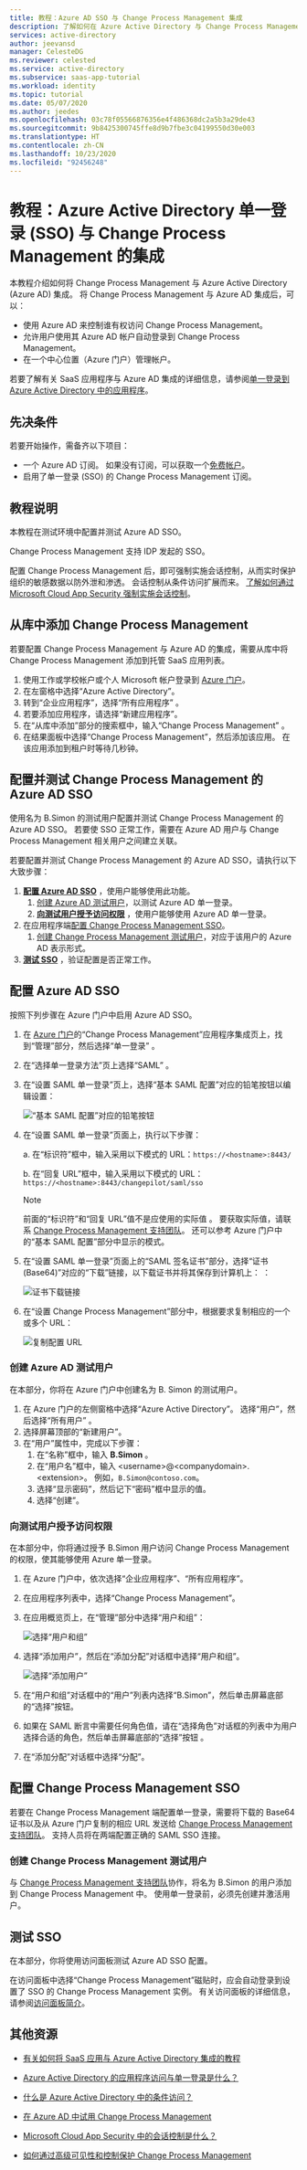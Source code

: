```yaml
---
title: 教程：Azure AD SSO 与 Change Process Management 集成
description: 了解如何在 Azure Active Directory 与 Change Process Management 之间配置单一登录。
services: active-directory
author: jeevansd
manager: CelesteDG
ms.reviewer: celested
ms.service: active-directory
ms.subservice: saas-app-tutorial
ms.workload: identity
ms.topic: tutorial
ms.date: 05/07/2020
ms.author: jeedes
ms.openlocfilehash: 03c78f05566876356e4f486368dc2a5b3a29de43
ms.sourcegitcommit: 9b8425300745ffe8d9b7fbe3c04199550d30e003
ms.translationtype: HT
ms.contentlocale: zh-CN
ms.lasthandoff: 10/23/2020
ms.locfileid: "92456248"
---
```

# <a name="tutorial-azure-active-directory-single-sign-on-sso-integration-with-change-process-management"></a>教程：Azure Active Directory 单一登录 (SSO) 与 Change Process Management 的集成

本教程介绍如何将 Change Process Management 与 Azure Active Directory (Azure AD) 集成。 将 Change Process Management 与 Azure AD 集成后，可以：

* 使用 Azure AD 来控制谁有权访问 Change Process Management。
* 允许用户使用其 Azure AD 帐户自动登录到 Change Process Management。
* 在一个中心位置（Azure 门户）管理帐户。

若要了解有关 SaaS 应用程序与 Azure AD 集成的详细信息，请参阅[单一登录到 Azure Active Directory 中的应用程序](../manage-apps/what-is-single-sign-on.md)。

## <a name="prerequisites"></a>先决条件

若要开始操作，需备齐以下项目：

* 一个 Azure AD 订阅。 如果没有订阅，可以获取一个[免费帐户](https://azure.microsoft.com/free/)。
* 启用了单一登录 (SSO) 的 Change Process Management 订阅。

## <a name="tutorial-description"></a>教程说明

本教程在测试环境中配置并测试 Azure AD SSO。

Change Process Management 支持 IDP 发起的 SSO。

配置 Change Process Management 后，即可强制实施会话控制，从而实时保护组织的敏感数据以防外泄和渗透。 会话控制从条件访问扩展而来。 [了解如何通过 Microsoft Cloud App Security 强制实施会话控制](/cloud-app-security/proxy-deployment-any-app)。

## <a name="add-change-process-management-from-the-gallery"></a>从库中添加 Change Process Management

若要配置 Change Process Management 与 Azure AD 的集成，需要从库中将 Change Process Management 添加到托管 SaaS 应用列表。

1. 使用工作或学校帐户或个人 Microsoft 帐户登录到 [Azure 门户](https://portal.azure.com)。
1. 在左窗格中选择“Azure Active Directory”。
1. 转到“企业应用程序”，选择“所有应用程序” 。
1. 若要添加应用程序，请选择“新建应用程序”。
1. 在“从库中添加”部分的搜索框中，输入“Change Process Management” 。
1. 在结果面板中选择“Change Process Management”，然后添加该应用。 在该应用添加到租户时等待几秒钟。

## <a name="configure-and-test-azure-ad-sso-for-change-process-management"></a>配置并测试 Change Process Management 的 Azure AD SSO

使用名为 B.Simon 的测试用户配置并测试 Change Process Management 的 Azure AD SSO。 若要使 SSO 正常工作，需要在 Azure AD 用户与 Change Process Management 相关用户之间建立关联。

若要配置并测试 Change Process Management 的 Azure AD SSO，请执行以下大致步骤：

1. **[配置 Azure AD SSO](#configure-azure-ad-sso)** ，使用户能够使用此功能。
    1. [创建 Azure AD 测试用户](#create-an-azure-ad-test-user)，以测试 Azure AD 单一登录。
    1. **[向测试用户授予访问权限](#grant-access-to-the-test-user)** ，使用户能够使用 Azure AD 单一登录。
1. 在应用程序端[配置 Change Process Management SSO](#configure-change-process-management-sso)。
    1. [创建 Change Process Management 测试用户](#create-a-change-process-management-test-user)，对应于该用户的 Azure AD 表示形式。
1. **[测试 SSO](#test-sso)** ，验证配置是否正常工作。

## <a name="configure-azure-ad-sso"></a>配置 Azure AD SSO

按照下列步骤在 Azure 门户中启用 Azure AD SSO。

1. 在 [Azure 门户](https://portal.azure.com/)的“Change Process Management”应用程序集成页上，找到“管理”部分，然后选择“单一登录”  。
1. 在“选择单一登录方法”页上选择“SAML” 。
1. 在“设置 SAML 单一登录”页上，选择“基本 SAML 配置”对应的铅笔按钮以编辑设置： 

   ![“基本 SAML 配置”对应的铅笔按钮](common/edit-urls.png)

1. 在“设置 SAML 单一登录”页面上，执行以下步骤：

    a. 在“标识符”框中，输入采用以下模式的 URL：`https://<hostname>:8443/`

    b. 在“回复 URL”框中，输入采用以下模式的 URL：`https://<hostname>:8443/changepilot/saml/sso`

    > [!NOTE]
    > 前面的“标识符”和“回复 URL”值不是应使用的实际值 。 要获取实际值，请联系 [Change Process Management 支持团队](mailto:support@realtech-us.com)。 还可以参考 Azure 门户中的“基本 SAML 配置”部分中显示的模式。

1. 在“设置 SAML 单一登录”页面上的“SAML 签名证书”部分，选择“证书(Base64)”对应的“下载”链接，以下载证书并将其保存到计算机上：   ：

    ![证书下载链接](common/certificatebase64.png)

1. 在“设置 Change Process Management”部分中，根据要求复制相应的一个或多个 URL：

    ![复制配置 URL](common/copy-configuration-urls.png)

### <a name="create-an-azure-ad-test-user"></a>创建 Azure AD 测试用户

在本部分，你将在 Azure 门户中创建名为 B. Simon 的测试用户。

1. 在 Azure 门户的左侧窗格中选择“Azure Active Directory”。 选择“用户”，然后选择“所有用户” 。
1. 选择屏幕顶部的“新建用户”。
1. 在“用户”属性中，完成以下步骤：
   1. 在“名称”框中，输入 **B.Simon** 。  
   1. 在“用户名”框中，输入 \<username>@\<companydomain>.\<extension>。 例如，`B.Simon@contoso.com`。
   1. 选择“显示密码”，然后记下“密码”框中显示的值。 
   1. 选择“创建”。

### <a name="grant-access-to-the-test-user"></a>向测试用户授予访问权限

在本部分中，你将通过授予 B.Simon 用户访问 Change Process Management 的权限，使其能够使用 Azure 单一登录。

1. 在 Azure 门户中，依次选择“企业应用程序”、“所有应用程序”。 
1. 在应用程序列表中，选择“Change Process Management”。
1. 在应用概览页上，在“管理”部分中选择“用户和组”： 

   ![选择“用户和组”](common/users-groups-blade.png)

1. 选择“添加用户”，然后在“添加分配”对话框中选择“用户和组”。  

    ![选择“添加用户”](common/add-assign-user.png)

1. 在“用户和组”对话框中的“用户”列表内选择“B.Simon”，然后单击屏幕底部的“选择”按钮。   
1. 如果在 SAML 断言中需要任何角色值，请在“选择角色”对话框的列表中为用户选择合适的角色，然后单击屏幕底部的“选择”按钮 。
1. 在“添加分配”对话框中选择“分配”。 

## <a name="configure-change-process-management-sso"></a>配置 Change Process Management SSO

若要在 Change Process Management 端配置单一登录，需要将下载的 Base64 证书以及从 Azure 门户复制的相应 URL 发送给 [Change Process Management 支持团队](mailto:support@realtech-us.com)。 支持人员将在两端配置正确的 SAML SSO 连接。

### <a name="create-a-change-process-management-test-user"></a>创建 Change Process Management 测试用户
 与 [Change Process Management 支持团队](mailto:support@realtech-us.com)协作，将名为 B.Simon 的用户添加到 Change Process Management 中。 使用单一登录前，必须先创建并激活用户。

## <a name="test-sso"></a>测试 SSO 

在本部分，你将使用访问面板测试 Azure AD SSO 配置。

在访问面板中选择“Change Process Management”磁贴时，应会自动登录到设置了 SSO 的 Change Process Management 实例。 有关访问面板的详细信息，请参阅[访问面板简介](../user-help/my-apps-portal-end-user-access.md)。

## <a name="additional-resources"></a>其他资源

- [有关如何将 SaaS 应用与 Azure Active Directory 集成的教程](./tutorial-list.md)

- [Azure Active Directory 的应用程序访问与单一登录是什么？](../manage-apps/what-is-single-sign-on.md)

- [什么是 Azure Active Directory 中的条件访问？](../conditional-access/overview.md)

- [在 Azure AD 中试用 Change Process Management](https://aad.portal.azure.com/)

- [Microsoft Cloud App Security 中的会话控制是什么？](/cloud-app-security/proxy-intro-aad)

- [如何通过高级可见性和控制保护 Change Process Management](/cloud-app-security/proxy-intro-aad)